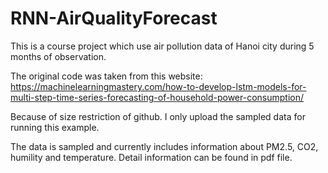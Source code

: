 # RNN-AirQualityForecast

This is a course project which use air pollution data of Hanoi city during 5 months of observation. 

The original code was taken from this website: https://machinelearningmastery.com/how-to-develop-lstm-models-for-multi-step-time-series-forecasting-of-household-power-consumption/

Because of size restriction of github. I only upload the sampled data for running this example.

The data is sampled and currently includes information about PM2.5, CO2, humility and temperature. Detail information can be found in pdf file.
